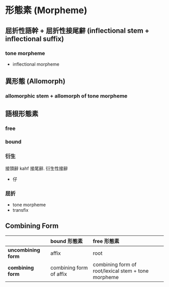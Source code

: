 # 形態素 (Morpheme)

## 屈折性語幹 + 屈折性接尾辭 (inflectional stem + inflectional suffix)

### tone morpheme

* inflectional morpheme

## 異形態 (Allomorph)

### allomorphic stem + allomorph of tone morpheme

## 語根形態素

### free
### bound

### 衍生

接頭辭 kahf 接尾辭. 衍生性接辭

* 仔

### 屈折

* tone morpheme
* transfix

## Combining Form

|| bound 形態素 |  free 形態素 |
| :--- | :--- | :--- |
| **uncombining form** | affix | root |
| **combining form** | combining form of affix | combining form of root/lexical stem + tone morpheme |

